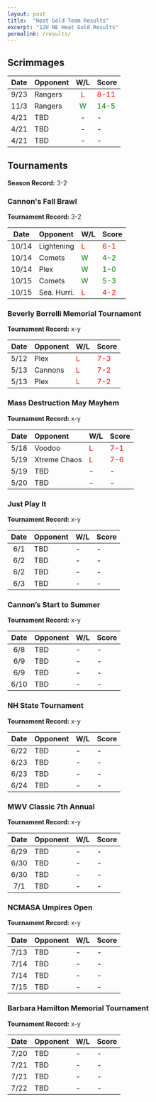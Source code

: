 ```yaml
---
layout: post
title:  "Heat Gold Team Results"
excerpt: "12U NE Heat Gold Results"
permalink: /results/
---
```


## Scrimmages

|Date  | Opponent | W/L | Score |
|:----:|:--------|:----:|:----|
|9/23|Rangers|<span style="color:red">L</span>|<span style="color:red">8-11</span>|
|11/3|Rangers|<span style="color:green">W</span>|<span style="color:green">14-5</span>|
|4/21|TBD|<span style="color:black">-</span>|<span style="color:black">-</span>|
|4/21|TBD|<span style="color:black">-</span>|<span style="color:black">-</span>|
|4/21|TBD|<span style="color:black">-</span>|<span style="color:black">-</span>|

## Tournaments

**Season Record:** 3-2

### Cannon's Fall Brawl

**Tournament Record:** 3-2

|Date  | Opponent | W/L | Score |
|:----:|:--------|:----|:----|
| 10/14  |Lightening |<span style="color:red">L</span>|<span style="color:red">6-1</span>|
| 10/14  |Comets     |<span style="color:green">W</span>|<span style="color:green">4-2</span>|
| 10/14  |Plex       |<span style="color:green">W</span>|<span style="color:green">1-0</span>|
| 10/15  |Comets        |<span style="color:green">W</span>|<span style="color:green">5-3</span>|
| 10/15  |Sea. Hurri.   |<span style="color:red">L</span>|<span style="color:red">4-2</span>|


### Beverly Borrelli Memorial Tournament

**Tournament Record:** x-y

|Date  | Opponent | W/L | Score |
|:----:|:--------|:----|:----|
| 5/12  |Plex    |<span style="color:red">L</span>|<span style="color:red">7-3</span>|
| 5/13  |Cannons |<span style="color:red">L</span>|<span style="color:red">7-2</span>|
| 5/13  |Plex    |<span style="color:red">L</span>|<span style="color:red">7-2</span>|


### Mass Destruction May Mayhem

**Tournament Record:** x-y

|Date  | Opponent | W/L | Score |
|:----:|:--------|:----|:----|
| 5/18  |Voodoo |<span style="color:red">L</span>|<span style="color:red">7-1</span>|
| 5/19  |Xtreme Chaos |<span style="color:red">L</span>|<span style="color:red">7-6</span>|
| 5/19  |TBD |<span style="color:black">-</span>|<span style="color:black">-</span>|
| 5/20  |TBD |<span style="color:black">-</span>|<span style="color:black">-</span>|


### Just Play It

**Tournament Record:** x-y

|Date  | Opponent | W/L | Score |
|:----:|:--------|:----|:----|
| 6/1  |TBD |<span style="color:black">-</span>|<span style="color:black">-</span>|
| 6/2  |TBD |<span style="color:black">-</span>|<span style="color:black">-</span>|
| 6/2  |TBD |<span style="color:black">-</span>|<span style="color:black">-</span>|
| 6/3  |TBD |<span style="color:black">-</span>|<span style="color:black">-</span>|


### Cannon’s Start to Summer

**Tournament Record:** x-y

|Date  | Opponent | W/L | Score |
|:----:|:--------|:----|:----|
| 6/8  |TBD |<span style="color:black">-</span>|<span style="color:black">-</span>|
| 6/9  |TBD |<span style="color:black">-</span>|<span style="color:black">-</span>|
| 6/9  |TBD |<span style="color:black">-</span>|<span style="color:black">-</span>|
| 6/10  |TBD |<span style="color:black">-</span>|<span style="color:black">-</span>|


### NH State Tournament

**Tournament Record:** x-y

|Date  | Opponent | W/L | Score |
|:----:|:--------|:----|:----|
| 6/22  |TBD |<span style="color:black">-</span>|<span style="color:black">-</span>|
| 6/23  |TBD |<span style="color:black">-</span>|<span style="color:black">-</span>|
| 6/23  |TBD |<span style="color:black">-</span>|<span style="color:black">-</span>|
| 6/24  |TBD |<span style="color:black">-</span>|<span style="color:black">-</span>|


### MWV Classic 7th Annual

**Tournament Record:** x-y

|Date  | Opponent | W/L | Score |
|:----:|:--------|:----|:----|
| 6/29  |TBD |<span style="color:black">-</span>|<span style="color:black">-</span>|
| 6/30  |TBD |<span style="color:black">-</span>|<span style="color:black">-</span>|
| 6/30  |TBD |<span style="color:black">-</span>|<span style="color:black">-</span>|
| 7/1  |TBD |<span style="color:black">-</span>|<span style="color:black">-</span>|


### NCMASA Umpires Open

**Tournament Record:** x-y

|Date  | Opponent | W/L | Score |
|:----:|:--------|:----|:----|
| 7/13  |TBD |<span style="color:black">-</span>|<span style="color:black">-</span>|
| 7/14  |TBD |<span style="color:black">-</span>|<span style="color:black">-</span>|
| 7/14  |TBD |<span style="color:black">-</span>|<span style="color:black">-</span>|
| 7/15  |TBD |<span style="color:black">-</span>|<span style="color:black">-</span>|


### Barbara Hamilton Memorial Tournament

**Tournament Record:** x-y

|Date  | Opponent | W/L | Score |
|:----:|:--------|:----|:----|
| 7/20  |TBD |<span style="color:black">-</span>|<span style="color:black">-</span>|
| 7/21  |TBD |<span style="color:black">-</span>|<span style="color:black">-</span>|
| 7/21  |TBD |<span style="color:black">-</span>|<span style="color:black">-</span>|
| 7/22  |TBD |<span style="color:black">-</span>|<span style="color:black">-</span>|


